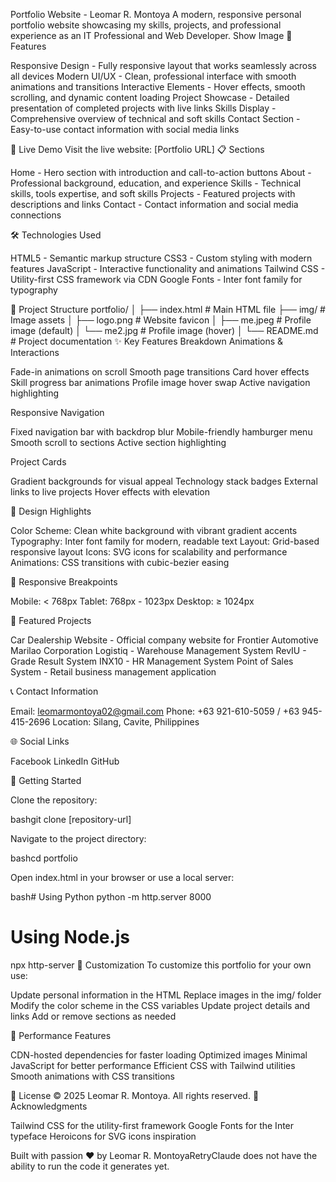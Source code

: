 Portfolio Website - Leomar R. Montoya
A modern, responsive personal portfolio website showcasing my skills, projects, and professional experience as an IT Professional and Web Developer.
Show Image
🌟 Features

Responsive Design - Fully responsive layout that works seamlessly across all devices
Modern UI/UX - Clean, professional interface with smooth animations and transitions
Interactive Elements - Hover effects, smooth scrolling, and dynamic content loading
Project Showcase - Detailed presentation of completed projects with live links
Skills Display - Comprehensive overview of technical and soft skills
Contact Section - Easy-to-use contact information with social media links

🚀 Live Demo
Visit the live website: [Portfolio URL]
📋 Sections

Home - Hero section with introduction and call-to-action buttons
About - Professional background, education, and experience
Skills - Technical skills, tools expertise, and soft skills
Projects - Featured projects with descriptions and links
Contact - Contact information and social media connections

🛠️ Technologies Used

HTML5 - Semantic markup structure
CSS3 - Custom styling with modern features
JavaScript - Interactive functionality and animations
Tailwind CSS - Utility-first CSS framework via CDN
Google Fonts - Inter font family for typography

📂 Project Structure
portfolio/
│
├── index.html          # Main HTML file
├── img/               # Image assets
│   ├── logo.png       # Website favicon
│   ├── me.jpeg        # Profile image (default)
│   └── me2.jpg        # Profile image (hover)
│
└── README.md          # Project documentation
✨ Key Features Breakdown
Animations & Interactions

Fade-in animations on scroll
Smooth page transitions
Card hover effects
Skill progress bar animations
Profile image hover swap
Active navigation highlighting

Responsive Navigation

Fixed navigation bar with backdrop blur
Mobile-friendly hamburger menu
Smooth scroll to sections
Active section highlighting

Project Cards

Gradient backgrounds for visual appeal
Technology stack badges
External links to live projects
Hover effects with elevation

🎨 Design Highlights

Color Scheme: Clean white background with vibrant gradient accents
Typography: Inter font family for modern, readable text
Layout: Grid-based responsive layout
Icons: SVG icons for scalability and performance
Animations: CSS transitions with cubic-bezier easing

📱 Responsive Breakpoints

Mobile: < 768px
Tablet: 768px - 1023px
Desktop: ≥ 1024px

🔗 Featured Projects

Car Dealership Website - Official company website for Frontier Automotive Marilao Corporation
Logistiq - Warehouse Management System
RevIU - Grade Result System
INX10 - HR Management System
Point of Sales System - Retail business management application

📞 Contact Information

Email: leomarmontoya02@gmail.com
Phone: +63 921-610-5059 / +63 945-415-2696
Location: Silang, Cavite, Philippines

🌐 Social Links

Facebook
LinkedIn
GitHub

🚀 Getting Started

Clone the repository:

bashgit clone [repository-url]

Navigate to the project directory:

bashcd portfolio

Open index.html in your browser or use a local server:

bash# Using Python
python -m http.server 8000

# Using Node.js
npx http-server
📝 Customization
To customize this portfolio for your own use:

Update personal information in the HTML
Replace images in the img/ folder
Modify the color scheme in the CSS variables
Update project details and links
Add or remove sections as needed

🎯 Performance Features

CDN-hosted dependencies for faster loading
Optimized images
Minimal JavaScript for better performance
Efficient CSS with Tailwind utilities
Smooth animations with CSS transitions

📄 License
© 2025 Leomar R. Montoya. All rights reserved.
🙏 Acknowledgments

Tailwind CSS for the utility-first framework
Google Fonts for the Inter typeface
Heroicons for SVG icons inspiration


Built with passion ❤️ by Leomar R. MontoyaRetryClaude does not have the ability to run the code it generates yet.
